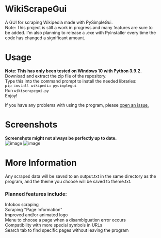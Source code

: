 # WikiScrapeGui
A GUI for scraping Wikipedia made with PySimpleGui.  
Note: This project is still a work in progress and many features are sure to be added. I'm also planning to release a .exe with PyInstaller every time the code has changed a significant amount.

# Usage
**Note: This has only been tested on Windows 10 with Python 3.9.2.**  
Download and extract the zip file of the repository.  
Type this into the command prompt to install the needed libraries:  
`pip install wikipedia pysimplegui`  
Run `wikiscrapegui.py`  
Enjoy!  

If you have any problems with using the program, please [open an issue.](https://github.com/TetrisKid48/WikiScrapeGui/issues)  

# Screenshots
**Screenshots might not always be perfectly up to date.**  
![image](https://user-images.githubusercontent.com/67118737/112557187-41050b00-8da2-11eb-96e4-9336e9e0c170.png)
![image](https://user-images.githubusercontent.com/67118737/112557229-5ed27000-8da2-11eb-895b-6dfba6ea5857.png)

# More Information
Any scraped data will be saved to an output.txt in the same directory as the program, and the theme you choose will be saved to theme.txt.

### Planned features include:
Infobox scraping  
Scraping "Page Information"  
Improved and/or animated logo  
Menu to choose a page when a disambiguation error occurs  
Compatibility with more special symbols in URLs  
Search tab to find specific pages without leaving the program

